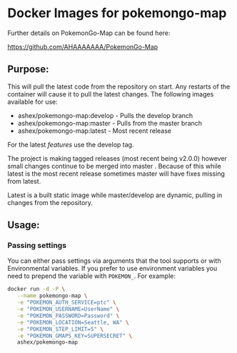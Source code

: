 # Docker Images for pokemongo-map

Further details on PokemonGo-Map can be found here:

https://github.com/AHAAAAAAA/PokemonGo-Map

## Purpose:

This will pull the latest code from the repository on start. Any restarts of the container will cause it to pull the latest changes. The following images available for use:

* ashex/pokemongo-map:develop - Pulls the develop branch
* ashex/pokemongo-map:master - Pulls from the master branch
* ashex/pokemongo-map:latest - Most recent release

For the latest *features* use the develop tag. 


The project is making tagged releases (most recent being v2.0.0) however small changes continue to be merged into master . Because of this while latest is the most recent release sometimes master will have fixes missing from latest. 

Latest is a built static image while master/develop are dynamic, pulling in changes from the repository.


## Usage:

### Passing settings


You can either pass settings via arguments that the tool supports or with Environmental variables. If you prefer to use environment variables you need to prepend the variable with `POKEMON_`. For example:


```bash
docker run -d -P \
   --name pokemongo-map \
   -e "POKEMON_AUTH_SERVICE=ptc" \
   -e "POKEMON_USERNAME=UserName" \
   -e "POKEMON_PASSWORD=Password" \
   -e "POKEMON_LOCATION=Seattle, WA" \
   -e "POKEMON_STEP_LIMIT=5" \
   -e "POKEMON_GMAPS_KEY=SUPERSECRET" \
   ashex/pokemongo-map
```



